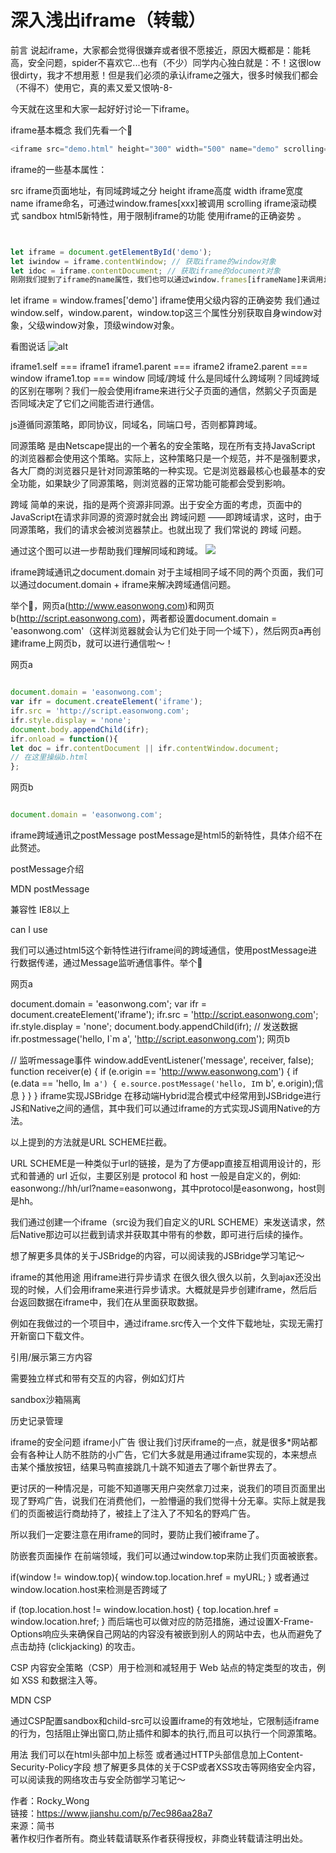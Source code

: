 # 深入浅出iframe（转载）
前言
说起iframe，大家都会觉得很嫌弃或者很不愿接近，原因大概都是：能耗高，安全问题，spider不喜欢它...也有（不少）同学内心独白就是：不！这很low很dirty，我才不想用惹！但是我们必须的承认iframe之强大，很多时候我们都会（不得不）使用它，真的素又爱又恨呐-8-

今天就在这里和大家一起好好讨论一下iframe。

iframe基本概念
我们先看一个🌰
```javascript
<iframe src="demo.html" height="300" width="500" name="demo" scrolling="auto" sandbox="allow-same-origin"></iframe>
```
iframe的一些基本属性：

src iframe页面地址，有同域跨域之分
height iframe高度
width iframe宽度
name iframe命名，可通过window.frames[xxx]被调用
scrolling iframe滚动模式
sandbox html5新特性，用于限制iframe的功能
使用iframe的正确姿势
。
```javascript


let iframe = document.getElementById('demo');
let iwindow = iframe.contentWindow; // 获取iframe的window对象
let idoc = iframe.contentDocument; // 获取iframe的document对象
刚刚我们提到了iframe的name属性，我们也可以通过window.frames[iframeName]来调用iframe。
```
let iframe = window.frames['demo']
iframe使用父级内容的正确姿势
我们通过window.self，window.parent，window.top这三个属性分别获取自身window对象，父级window对象，顶级window对象。

看图说话
![alt ](/image/img/7162582-53d566dcd1f1505f.webp)


iframe1.self === iframe1
iframe1.parent === iframe2
iframe2.parent === window
iframe1.top === window
同域/跨域
什么是同域什么跨域咧？同域跨域的区别在哪咧？我们一般会使用iframe来进行父子页面的通信，然鹅父子页面是否同域决定了它们之间能否进行通信。

js遵循同源策略，即同协议，同域名，同端口号，否则都算跨域。

同源策略 是由Netscape提出的一个著名的安全策略，现在所有支持JavaScript 的浏览器都会使用这个策略。实际上，这种策略只是一个规范，并不是强制要求，各大厂商的浏览器只是针对同源策略的一种实现。它是浏览器最核心也最基本的安全功能，如果缺少了同源策略，则浏览器的正常功能可能都会受到影响。

跨域 简单的来说，指的是两个资源非同源。出于安全方面的考虑，页面中的JavaScript在请求非同源的资源时就会出 跨域问题 ——即跨域请求，这时，由于同源策略，我们的请求会被浏览器禁止。也就出现了 我们常说的 跨域 问题。


通过这个图可以进一步帮助我们理解同域和跨域。
![](/image/img/7162582-43b00d1bec340073.webp)

iframe跨域通讯之document.domain
对于主域相同子域不同的两个页面，我们可以通过document.domain + iframe来解决跨域通信问题。

举个🌰，网页a(http://www.easonwong.com)和网页b(http://script.easonwong.com)，两者都设置document.domain = 'easonwong.com'（这样浏览器就会认为它们处于同一个域下），然后网页a再创建iframe上网页b，就可以进行通信啦～！

网页a
```javascript

document.domain = 'easonwong.com';
var ifr = document.createElement('iframe');
ifr.src = 'http://script.easonwong.com';
ifr.style.display = 'none';
document.body.appendChild(ifr);
ifr.onload = function(){
let doc = ifr.contentDocument || ifr.contentWindow.document;
// 在这里操纵b.html
};
```

网页b
```javascript

document.domain = 'easonwong.com';
```

iframe跨域通讯之postMessage
postMessage是html5的新特性，具体介绍不在此赘述。

postMessage介绍

MDN postMessage

兼容性 IE8以上

can I use

我们可以通过html5这个新特性进行iframe间的跨域通信，使用postMessage进行数据传递，通过Message监听通信事件。举个🌰

网页a

document.domain = 'easonwong.com';
var ifr = document.createElement('iframe');
ifr.src = 'http://script.easonwong.com';
ifr.style.display = 'none';
document.body.appendChild(ifr);
// 发送数据
ifr.postmessage('hello, I`m a', 'http://script.easonwong.com');
网页b

// 监听message事件
window.addEventListener('message', receiver, false);
function receiver(e) {
if (e.origin == 'http://www.easonwong.com') {
if (e.data == 'hello, I`m a') {
e.source.postMessage('hello, I`m b', e.origin);信息
}
}
}
iframe实现JSBridge
在移动端Hybrid混合模式中经常用到JSBridge进行JS和Native之间的通信，其中我们可以通过iframe的方式实现JS调用Native的方法。

以上提到的方法就是URL SCHEME拦截。

URL SCHEME是一种类似于url的链接，是为了方便app直接互相调用设计的，形式和普通的 url 近似，主要区别是 protocol 和 host 一般是自定义的，例如: easonwong://hh/url?name=easonwong，其中protocol是easonwong，host则是hh。

我们通过创建一个iframe（src设为我们自定义的URL SCHEME）来发送请求，然后Native那边可以拦截到请求并获取其中带有的参数，即可进行后续的操作。

想了解更多具体的关于JSBridge的内容，可以阅读我的JSBridge学习笔记～

iframe的其他用途
用iframe进行异步请求
在很久很久很久以前，久到ajax还没出现的时候，人们会用iframe来进行异步请求。大概就是异步创建iframe，然后后台返回数据在iframe中，我们在从里面获取数据。

例如在我做过的一个项目中，通过iframe.src传入一个文件下载地址，实现无需打开新窗口下载文件。

引用/展示第三方内容

需要独立样式和带有交互的内容，例如幻灯片

sandbox沙箱隔离

历史记录管理

iframe的安全问题
iframe小广告
很让我们讨厌iframe的一点，就是很多*网站都会有各种让人防不胜防的小广告，它们大多就是用通过iframe实现的，本来想点击某个播放按钮，结果马鸭直接跳几十跳不知道去了哪个新世界去了。

更讨厌的一种情况是，可能不知道哪天用户突然拿刀过来，说我们的项目页面里出现了野鸡广告，说我们在消费他们，一脸懵逼的我们觉得十分无辜。实际上就是我们的页面被运行商劫持了，被挂上了注入了不知名的野鸡广告。

所以我们一定要注意在用iframe的同时，要防止我们被iframe了。

防嵌套页面操作
在前端领域，我们可以通过window.top来防止我们页面被嵌套。

if(window != window.top){
window.top.location.href = myURL;
}
或者通过window.location.host来检测是否跨域了

if (top.location.host != window.location.host) {
top.location.href = window.location.href;
}
而后端也可以做对应的防范措施，通过设置X-Frame-Options响应头来确保自己网站的内容没有被嵌到别人的网站中去，也从而避免了点击劫持 (clickjacking) 的攻击。

CSP
内容安全策略（CSP）用于检测和减轻用于 Web 站点的特定类型的攻击，例如 XSS 和数据注入等。

MDN CSP

通过CSP配置sandbox和child-src可以设置iframe的有效地址，它限制适iframe的行为，包括阻止弹出窗口,防止插件和脚本的执行,而且可以执行一个同源策略。

用法
我们可以在html头部中加上<meta>标签
<meta http-equiv="Content-Security-Policy" content="child-src 'unsafe-inline' 'unsafe-eval' www.easonwong.com">
或者通过HTTP头部信息加上Content-Security-Policy字段
想了解更多具体的关于CSP或者XSS攻击等网络安全内容，可以阅读我的网络攻击与安全防御学习笔记～

作者：Rocky_Wong<br>
链接：https://www.jianshu.com/p/7ec986aa28a7 <br>
来源：简书<br>
著作权归作者所有。商业转载请联系作者获得授权，非商业转载请注明出处。

